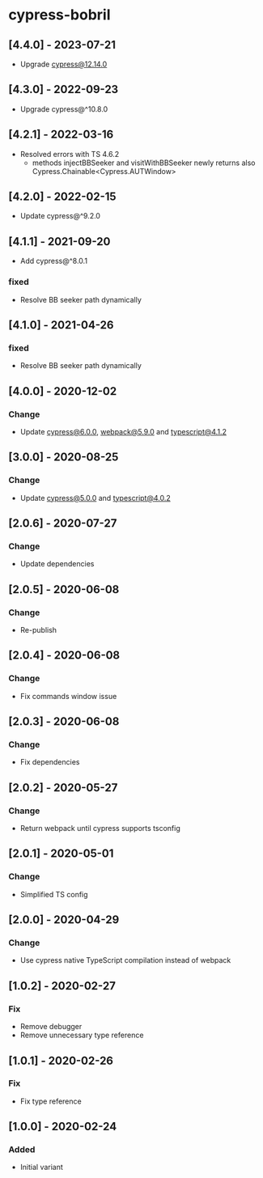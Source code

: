 # cypress-bobril

## [4.4.0] - 2023-07-21

-   Upgrade cypress@12.14.0

## [4.3.0] - 2022-09-23

-   Upgrade cypress@^10.8.0

## [4.2.1] - 2022-03-16

-   Resolved errors with TS 4.6.2
    -   methods injectBBSeeker and visitWithBBSeeker newly returns also Cypress.Chainable<Cypress.AUTWindow>

## [4.2.0] - 2022-02-15

-   Update cypress@^9.2.0

## [4.1.1] - 2021-09-20

-   Add cypress@^8.0.1

### fixed

-   Resolve BB seeker path dynamically

## [4.1.0] - 2021-04-26

### fixed

-   Resolve BB seeker path dynamically

## [4.0.0] - 2020-12-02

### Change

-   Update cypress@6.0.0, webpack@5.9.0 and typescript@4.1.2

## [3.0.0] - 2020-08-25

### Change

-   Update cypress@5.0.0 and typescript@4.0.2

## [2.0.6] - 2020-07-27

### Change

-   Update dependencies

## [2.0.5] - 2020-06-08

### Change

-   Re-publish

## [2.0.4] - 2020-06-08

### Change

-   Fix commands window issue

## [2.0.3] - 2020-06-08

### Change

-   Fix dependencies

## [2.0.2] - 2020-05-27

### Change

-   Return webpack until cypress supports tsconfig

## [2.0.1] - 2020-05-01

### Change

-   Simplified TS config

## [2.0.0] - 2020-04-29

### Change

-   Use cypress native TypeScript compilation instead of webpack

## [1.0.2] - 2020-02-27

### Fix

-   Remove debugger
-   Remove unnecessary type reference

## [1.0.1] - 2020-02-26

### Fix

-   Fix type reference

## [1.0.0] - 2020-02-24

### Added

-   Initial variant
